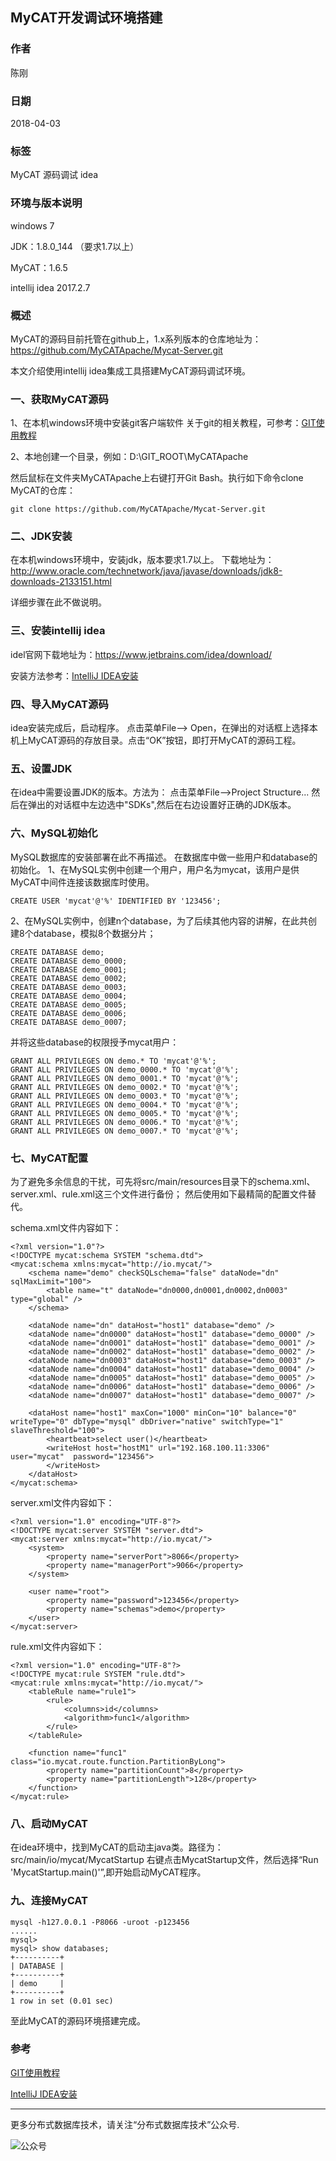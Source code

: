 ## MyCAT开发调试环境搭建

### 作者
陈刚

### 日期
2018-04-03

### 标签
MyCAT 源码调试 idea

### 环境与版本说明
windows 7

JDK：1.8.0_144 （要求1.7以上）

MyCAT：1.6.5

intellij idea 2017.2.7


### 概述
MyCAT的源码目前托管在github上，1.x系列版本的仓库地址为：
https://github.com/MyCATApache/Mycat-Server.git

本文介绍使用intellij idea集成工具搭建MyCAT源码调试环境。

### 一、获取MyCAT源码
1、在本机windows环境中安装git客户端软件
关于git的相关教程，可参考：[GIT使用教程](https://www.liaoxuefeng.com/wiki/0013739516305929606dd18361248578c67b8067c8c017b000)

2、本地创建一个目录，例如：D:\GIT_ROOT\MyCATApache

然后鼠标在文件夹MyCATApache上右键打开Git Bash。执行如下命令clone MyCAT的仓库：
~~~
git clone https://github.com/MyCATApache/Mycat-Server.git
~~~

### 二、JDK安装
在本机windows环境中，安装jdk，版本要求1.7以上。
下载地址为：http://www.oracle.com/technetwork/java/javase/downloads/jdk8-downloads-2133151.html

详细步骤在此不做说明。   

### 三、安装intellij idea
idel官网下载地址为：https://www.jetbrains.com/idea/download/

安装方法参考：[IntelliJ IDEA安装](https://jingyan.baidu.com/article/afd8f4debd60f434e286e91f.html)

### 四、导入MyCAT源码
idea安装完成后，启动程序。
点击菜单File--> Open，在弹出的对话框上选择本机上MyCAT源码的存放目录。点击“OK”按钮，即打开MyCAT的源码工程。

### 五、设置JDK
在idea中需要设置JDK的版本。方法为：
点击菜单File-->Project Structure...
然后在弹出的对话框中左边选中"SDKs",然后在右边设置好正确的JDK版本。


### 六、MySQL初始化
MySQL数据库的安装部署在此不再描述。
在数据库中做一些用户和database的初始化。
1、在MySQL实例中创建一个用户，用户名为mycat，该用户是供MyCAT中间件连接该数据库时使用。
~~~
CREATE USER 'mycat'@'%' IDENTIFIED BY '123456';
~~~

2、在MySQL实例中，创建n个database，为了后续其他内容的讲解，在此共创建8个database，模拟8个数据分片；
~~~
CREATE DATABASE demo;
CREATE DATABASE demo_0000;
CREATE DATABASE demo_0001;
CREATE DATABASE demo_0002;
CREATE DATABASE demo_0003;
CREATE DATABASE demo_0004;
CREATE DATABASE demo_0005;
CREATE DATABASE demo_0006;
CREATE DATABASE demo_0007;
~~~
并将这些database的权限授予mycat用户：
~~~
GRANT ALL PRIVILEGES ON demo.* TO 'mycat'@'%';
GRANT ALL PRIVILEGES ON demo_0000.* TO 'mycat'@'%';
GRANT ALL PRIVILEGES ON demo_0001.* TO 'mycat'@'%';
GRANT ALL PRIVILEGES ON demo_0002.* TO 'mycat'@'%';
GRANT ALL PRIVILEGES ON demo_0003.* TO 'mycat'@'%';
GRANT ALL PRIVILEGES ON demo_0004.* TO 'mycat'@'%';
GRANT ALL PRIVILEGES ON demo_0005.* TO 'mycat'@'%';
GRANT ALL PRIVILEGES ON demo_0006.* TO 'mycat'@'%';
GRANT ALL PRIVILEGES ON demo_0007.* TO 'mycat'@'%';
~~~

### 七、MyCAT配置
为了避免多余信息的干扰，可先将src/main/resources目录下的schema.xml、server.xml、rule.xml这三个文件进行备份；
然后使用如下最精简的配置文件替代。

schema.xml文件内容如下：
~~~
<?xml version="1.0"?>
<!DOCTYPE mycat:schema SYSTEM "schema.dtd">
<mycat:schema xmlns:mycat="http://io.mycat/">
	<schema name="demo" checkSQLschema="false" dataNode="dn" sqlMaxLimit="100">
		<table name="t" dataNode="dn0000,dn0001,dn0002,dn0003" type="global" />
	</schema>

	<dataNode name="dn" dataHost="host1" database="demo" />
	<dataNode name="dn0000" dataHost="host1" database="demo_0000" />
	<dataNode name="dn0001" dataHost="host1" database="demo_0001" />
	<dataNode name="dn0002" dataHost="host1" database="demo_0002" />
	<dataNode name="dn0003" dataHost="host1" database="demo_0003" />
	<dataNode name="dn0004" dataHost="host1" database="demo_0004" />
	<dataNode name="dn0005" dataHost="host1" database="demo_0005" />
	<dataNode name="dn0006" dataHost="host1" database="demo_0006" />
	<dataNode name="dn0007" dataHost="host1" database="demo_0007" />

	<dataHost name="host1" maxCon="1000" minCon="10" balance="0" writeType="0" dbType="mysql" dbDriver="native" switchType="1"  slaveThreshold="100">
		<heartbeat>select user()</heartbeat>
		<writeHost host="hostM1" url="192.168.100.11:3306" user="mycat"  password="123456">
		</writeHost>
	</dataHost>
</mycat:schema>
~~~

server.xml文件内容如下：
~~~
<?xml version="1.0" encoding="UTF-8"?>
<!DOCTYPE mycat:server SYSTEM "server.dtd">
<mycat:server xmlns:mycat="http://io.mycat/">
	<system>
		<property name="serverPort">8066</property>
		<property name="managerPort">9066</property>
	</system>

	<user name="root">
		<property name="password">123456</property>
		<property name="schemas">demo</property>
	</user>
</mycat:server>
~~~

rule.xml文件内容如下：
~~~
<?xml version="1.0" encoding="UTF-8"?>
<!DOCTYPE mycat:rule SYSTEM "rule.dtd">
<mycat:rule xmlns:mycat="http://io.mycat/">
	<tableRule name="rule1">
		<rule>
			<columns>id</columns>
			<algorithm>func1</algorithm>
		</rule>
	</tableRule>

	<function name="func1" class="io.mycat.route.function.PartitionByLong">
		<property name="partitionCount">8</property>
		<property name="partitionLength">128</property>
	</function>
</mycat:rule>
~~~

### 八、启动MyCAT
在idea环境中，找到MyCAT的启动主java类。路径为：
src/main/io/mycat/MycatStartup
右键点击MycatStartup文件，然后选择“Run 'MycatStartup.main()'”,即开始启动MyCAT程序。

### 九、连接MyCAT
~~~
mysql -h127.0.0.1 -P8066 -uroot -p123456
......
mysql> 
mysql> show databases;
+----------+
| DATABASE |
+----------+
| demo     |
+----------+
1 row in set (0.01 sec)
~~~

至此MyCAT的源码环境搭建完成。

### 参考
[GIT使用教程](https://www.liaoxuefeng.com/wiki/0013739516305929606dd18361248578c67b8067c8c017b000)

[IntelliJ IDEA安装](https://jingyan.baidu.com/article/afd8f4debd60f434e286e91f.html)

---
更多分布式数据库技术，请关注“分布式数据库技术”公众号.

![公众号](../../DRDS-X.jpg)

